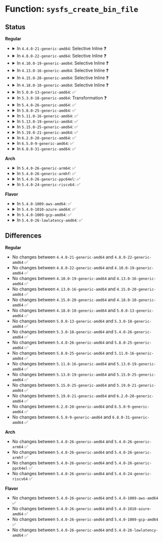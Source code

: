 # Function: <code>sysfs_create_bin_file</code>

## Status
<b>Regular</b>
<ul>
<li>
<details>
<summary>In <code>4.4.0-21-generic-amd64</code>: Selective Inline ❓</summary>

```c
int sysfs_create_bin_file(struct kobject * kobj, const struct bin_attribute * attr)
```

```json
{
  "name": "sysfs_create_bin_file",
  "collision_type": "Unique Global",
  "inline_type": "Selective",
  "funcs": [
    {
      "addr": 18446744071581518688,
      "name": "sysfs_create_bin_file",
      "external": true,
      "loc": "fs/sysfs/file.c:480",
      "file": "fs/sysfs/file.c",
      "inline": "not declared, inlined",
      "caller_inline": [],
      "caller_func": [
        "kernel/ksysfs.c:ksysfs_init",
        "kernel/module.c:load_module",
        "drivers/pci/pci-sysfs.c:pci_create_attr",
        "drivers/acpi/sysfs.c:acpi_sysfs_init",
        "drivers/sfi/sfi_core.c:sfi_sysfs_install_table",
        "drivers/base/core.c:device_create_bin_file",
        "drivers/rtc/rtc-cmos.c:cmos_do_probe",
        "drivers/firmware/dmi_scan.c:dmi_init",
        "drivers/firmware/dmi_scan.c:dmi_init"
      ]
    }
  ],
  "symbols": [
    {
      "addr": 18446744071581518688,
      "name": "sysfs_create_bin_file",
      "section": ".text",
      "bind": "STB_GLOBAL",
      "size": 49
    }
  ]
}
```
</details>
</li>
<li>
<details>
<summary>In <code>4.8.0-22-generic-amd64</code>: Selective Inline ❓</summary>

```c
int sysfs_create_bin_file(struct kobject * kobj, const struct bin_attribute * attr)
```

```json
{
  "name": "sysfs_create_bin_file",
  "collision_type": "Unique Global",
  "inline_type": "Selective",
  "funcs": [
    {
      "addr": 18446744071581704688,
      "name": "sysfs_create_bin_file",
      "external": true,
      "loc": "fs/sysfs/file.c:486",
      "file": "fs/sysfs/file.c",
      "inline": "not declared, inlined",
      "caller_inline": [],
      "caller_func": [
        "kernel/ksysfs.c:ksysfs_init",
        "kernel/module.c:load_module",
        "drivers/pci/pci-sysfs.c:pci_create_attr",
        "drivers/acpi/sysfs.c:acpi_sysfs_init",
        "drivers/acpi/sysfs.c:acpi_sysfs_table_handler",
        "drivers/sfi/sfi_core.c:sfi_sysfs_install_table",
        "drivers/base/core.c:device_create_bin_file",
        "drivers/rtc/rtc-cmos.c:cmos_do_probe",
        "drivers/firmware/dmi_scan.c:dmi_init",
        "drivers/firmware/dmi_scan.c:dmi_init"
      ]
    }
  ],
  "symbols": [
    {
      "addr": 18446744071581704688,
      "name": "sysfs_create_bin_file",
      "section": ".text",
      "bind": "STB_GLOBAL",
      "size": 49
    }
  ]
}
```
</details>
</li>
<li>
<details>
<summary>In <code>4.10.0-19-generic-amd64</code>: Selective Inline ❓</summary>

```c
int sysfs_create_bin_file(struct kobject * kobj, const struct bin_attribute * attr)
```

```json
{
  "name": "sysfs_create_bin_file",
  "collision_type": "Unique Global",
  "inline_type": "Selective",
  "funcs": [
    {
      "addr": 18446744071581792544,
      "name": "sysfs_create_bin_file",
      "external": true,
      "loc": "fs/sysfs/file.c:486",
      "file": "fs/sysfs/file.c",
      "inline": "not declared, inlined",
      "caller_inline": [],
      "caller_func": [
        "kernel/ksysfs.c:ksysfs_init",
        "kernel/module.c:load_module",
        "drivers/pci/pci-sysfs.c:pci_create_attr",
        "drivers/acpi/sysfs.c:acpi_table_attr_init",
        "drivers/sfi/sfi_core.c:sfi_sysfs_install_table",
        "drivers/base/core.c:device_create_bin_file",
        "drivers/rtc/rtc-cmos.c:cmos_do_probe",
        "drivers/firmware/dmi_scan.c:dmi_init",
        "drivers/firmware/dmi_scan.c:dmi_init"
      ]
    }
  ],
  "symbols": [
    {
      "addr": 18446744071581792544,
      "name": "sysfs_create_bin_file",
      "section": ".text",
      "bind": "STB_GLOBAL",
      "size": 49
    }
  ]
}
```
</details>
</li>
<li>
<details>
<summary>In <code>4.13.0-16-generic-amd64</code>: Selective Inline ❓</summary>

```c
int sysfs_create_bin_file(struct kobject * kobj, const struct bin_attribute * attr)
```

```json
{
  "name": "sysfs_create_bin_file",
  "collision_type": "Unique Global",
  "inline_type": "Selective",
  "funcs": [
    {
      "addr": 18446744071581847616,
      "name": "sysfs_create_bin_file",
      "external": true,
      "loc": "fs/sysfs/file.c:488",
      "file": "fs/sysfs/file.c",
      "inline": "not declared, inlined",
      "caller_inline": [],
      "caller_func": [
        "kernel/ksysfs.c:ksysfs_init",
        "kernel/module.c:load_module",
        "drivers/pci/pci-sysfs.c:pci_create_attr",
        "drivers/acpi/sysfs.c:acpi_table_attr_init",
        "drivers/sfi/sfi_core.c:sfi_sysfs_install_table",
        "drivers/base/core.c:device_create_bin_file",
        "drivers/rtc/nvmem.c:rtc_nvmem_register",
        "drivers/rtc/rtc-cmos.c:cmos_do_probe",
        "drivers/firmware/dmi_scan.c:dmi_init",
        "drivers/firmware/dmi_scan.c:dmi_init"
      ]
    }
  ],
  "symbols": [
    {
      "addr": 18446744071581847616,
      "name": "sysfs_create_bin_file",
      "section": ".text",
      "bind": "STB_GLOBAL",
      "size": 49
    }
  ]
}
```
</details>
</li>
<li>
<details>
<summary>In <code>4.15.0-20-generic-amd64</code>: Selective Inline ❓</summary>

```c
int sysfs_create_bin_file(struct kobject * kobj, const struct bin_attribute * attr)
```

```json
{
  "name": "sysfs_create_bin_file",
  "collision_type": "Unique Global",
  "inline_type": "Selective",
  "funcs": [
    {
      "addr": 18446744071581997424,
      "name": "sysfs_create_bin_file",
      "external": true,
      "loc": "fs/sysfs/file.c:488",
      "file": "fs/sysfs/file.c",
      "inline": "not declared, inlined",
      "caller_inline": [],
      "caller_func": [
        "kernel/ksysfs.c:ksysfs_init",
        "kernel/module.c:load_module",
        "drivers/pci/pci-sysfs.c:pci_create_attr",
        "drivers/acpi/sysfs.c:acpi_bert_data_init",
        "drivers/acpi/sysfs.c:acpi_table_attr_init",
        "drivers/sfi/sfi_core.c:sfi_sysfs_install_table",
        "drivers/base/core.c:device_create_bin_file",
        "drivers/rtc/nvmem.c:rtc_nvmem_register",
        "drivers/rtc/rtc-cmos.c:cmos_do_probe",
        "drivers/firmware/dmi_scan.c:dmi_init",
        "drivers/firmware/dmi_scan.c:dmi_init"
      ]
    }
  ],
  "symbols": [
    {
      "addr": 18446744071581997424,
      "name": "sysfs_create_bin_file",
      "section": ".text",
      "bind": "STB_GLOBAL",
      "size": 49
    }
  ]
}
```
</details>
</li>
<li>
<details>
<summary>In <code>4.18.0-10-generic-amd64</code>: Selective Inline ❓</summary>

```c
int sysfs_create_bin_file(struct kobject * kobj, const struct bin_attribute * attr)
```

```json
{
  "name": "sysfs_create_bin_file",
  "collision_type": "Unique Global",
  "inline_type": "Selective",
  "funcs": [
    {
      "addr": 18446744071582185328,
      "name": "sysfs_create_bin_file",
      "external": true,
      "loc": "fs/sysfs/file.c:534",
      "file": "fs/sysfs/file.c",
      "inline": "not declared, inlined",
      "caller_inline": [],
      "caller_func": [
        "kernel/ksysfs.c:ksysfs_init",
        "kernel/module.c:mod_sysfs_setup",
        "drivers/pci/pci-sysfs.c:pci_create_attr",
        "drivers/pci/vpd.c:pcie_vpd_create_sysfs_dev_files",
        "drivers/acpi/sysfs.c:acpi_bert_data_init",
        "drivers/acpi/sysfs.c:acpi_table_attr_init",
        "drivers/sfi/sfi_core.c:sfi_sysfs_install_table",
        "drivers/base/core.c:device_create_bin_file",
        "drivers/firmware/dmi_scan.c:dmi_init",
        "drivers/firmware/dmi_scan.c:dmi_init"
      ]
    }
  ],
  "symbols": [
    {
      "addr": 18446744071582185328,
      "name": "sysfs_create_bin_file",
      "section": ".text",
      "bind": "STB_GLOBAL",
      "size": 131
    }
  ]
}
```
</details>
</li>
<li>
<details>
<summary>In <code>5.0.0-13-generic-amd64</code>: ✅</summary>

```c
int sysfs_create_bin_file(struct kobject * kobj, const struct bin_attribute * attr)
```

```json
{
  "name": "sysfs_create_bin_file",
  "collision_type": "Unique Global",
  "inline_type": "No",
  "funcs": [
    {
      "addr": 18446744071582280464,
      "name": "sysfs_create_bin_file",
      "external": true,
      "loc": "fs/sysfs/file.c:535",
      "file": "fs/sysfs/file.c",
      "inline": "seen, unknown",
      "caller_inline": [],
      "caller_func": [
        "kernel/ksysfs.c:ksysfs_init",
        "kernel/module.c:mod_sysfs_setup",
        "drivers/pci/pci-sysfs.c:pci_create_attr",
        "drivers/pci/vpd.c:pcie_vpd_create_sysfs_dev_files",
        "drivers/acpi/sysfs.c:acpi_bert_data_init",
        "drivers/acpi/sysfs.c:acpi_table_attr_init",
        "drivers/sfi/sfi_core.c:sfi_sysfs_install_table",
        "drivers/base/core.c:device_create_bin_file",
        "drivers/rtc/nvmem.c:rtc_nvmem_register",
        "drivers/firmware/dmi_scan.c:dmi_init",
        "drivers/firmware/dmi_scan.c:dmi_init"
      ]
    }
  ],
  "symbols": [
    {
      "addr": 18446744071582280464,
      "name": "sysfs_create_bin_file",
      "section": ".text",
      "bind": "STB_GLOBAL",
      "size": 139
    }
  ]
}
```
</details>
</li>
<li>
<details>
<summary>In <code>5.3.0-18-generic-amd64</code>: Transformation ❓</summary>

```c
int sysfs_create_bin_file(struct kobject * kobj, const struct bin_attribute * attr)
```

```json
{
  "name": "sysfs_create_bin_file",
  "collision_type": "Unique Global",
  "inline_type": "No",
  "funcs": [
    {
      "addr": 0,
      "name": "sysfs_create_bin_file",
      "external": true,
      "loc": "fs/sysfs/file.c:535",
      "file": "fs/sysfs/file.c",
      "inline": "seen, unknown",
      "caller_inline": [],
      "caller_func": [
        "kernel/ksysfs.c:ksysfs_init",
        "kernel/module.c:mod_sysfs_setup",
        "drivers/pci/pci-sysfs.c:pci_create_attr",
        "drivers/pci/vpd.c:pcie_vpd_create_sysfs_dev_files",
        "drivers/acpi/sysfs.c:acpi_bert_data_init",
        "drivers/acpi/sysfs.c:acpi_table_attr_init",
        "drivers/sfi/sfi_core.c:sfi_sysfs_install_table",
        "drivers/base/core.c:device_create_bin_file",
        "drivers/rtc/nvmem.c:rtc_nvmem_register",
        "drivers/firmware/dmi_scan.c:dmi_init",
        "drivers/firmware/dmi_scan.c:dmi_init"
      ]
    }
  ],
  "symbols": [
    {
      "addr": 18446744071582445363,
      "name": "sysfs_create_bin_file.cold",
      "section": ".text",
      "bind": "STB_LOCAL",
      "size": 24
    },
    {
      "addr": 18446744071582445088,
      "name": "sysfs_create_bin_file",
      "section": ".text",
      "bind": "STB_GLOBAL",
      "size": 142
    }
  ]
}
```
</details>
</li>
<li>
<details>
<summary>In <code>5.4.0-26-generic-amd64</code>: ✅</summary>

```c
int sysfs_create_bin_file(struct kobject * kobj, const struct bin_attribute * attr)
```

```json
{
  "name": "sysfs_create_bin_file",
  "collision_type": "Unique Global",
  "inline_type": "No",
  "funcs": [
    {
      "addr": 18446744071582544160,
      "name": "sysfs_create_bin_file",
      "external": true,
      "loc": "fs/sysfs/file.c:535",
      "file": "fs/sysfs/file.c",
      "inline": "seen, unknown",
      "caller_inline": [],
      "caller_func": [
        "kernel/ksysfs.c:ksysfs_init",
        "kernel/module.c:mod_sysfs_setup",
        "drivers/pci/pci-sysfs.c:pci_create_attr",
        "drivers/pci/vpd.c:pcie_vpd_create_sysfs_dev_files",
        "drivers/acpi/sysfs.c:acpi_bert_data_init",
        "drivers/acpi/sysfs.c:acpi_table_attr_init",
        "drivers/sfi/sfi_core.c:sfi_sysfs_install_table",
        "drivers/base/core.c:device_create_bin_file",
        "drivers/rtc/nvmem.c:rtc_nvmem_register",
        "drivers/firmware/dmi_scan.c:dmi_init",
        "drivers/firmware/dmi_scan.c:dmi_init",
        "drivers/firmware/efi/rci2-table.c:efi_rci2_sysfs_init"
      ]
    }
  ],
  "symbols": [
    {
      "addr": 18446744071582544160,
      "name": "sysfs_create_bin_file",
      "section": ".text",
      "bind": "STB_GLOBAL",
      "size": 139
    }
  ]
}
```
</details>
</li>
<li>
<details>
<summary>In <code>5.8.0-25-generic-amd64</code>: ✅</summary>

```c
int sysfs_create_bin_file(struct kobject * kobj, const struct bin_attribute * attr)
```

```json
{
  "name": "sysfs_create_bin_file",
  "collision_type": "Unique Global",
  "inline_type": "No",
  "funcs": [
    {
      "addr": 18446744071582850560,
      "name": "sysfs_create_bin_file",
      "external": true,
      "loc": "fs/sysfs/file.c:536",
      "file": "fs/sysfs/file.c",
      "inline": "seen, unknown",
      "caller_inline": [],
      "caller_func": [
        "kernel/ksysfs.c:ksysfs_init",
        "kernel/module.c:add_notes_attrs",
        "kernel/bpf/sysfs_btf.c:btf_vmlinux_init",
        "drivers/pci/pci-sysfs.c:pci_create_attr",
        "drivers/pci/vpd.c:pcie_vpd_create_sysfs_dev_files",
        "drivers/acpi/sysfs.c:acpi_bert_data_init",
        "drivers/acpi/sysfs.c:acpi_table_attr_init",
        "drivers/sfi/sfi_core.c:sfi_sysfs_install_table",
        "drivers/base/core.c:device_create_bin_file",
        "drivers/rtc/nvmem.c:rtc_nvmem_register",
        "drivers/firmware/dmi_scan.c:dmi_init",
        "drivers/firmware/dmi_scan.c:dmi_init",
        "drivers/firmware/efi/efivars.c:create_efivars_bin_attributes",
        "drivers/firmware/efi/efivars.c:create_efivars_bin_attributes",
        "drivers/firmware/efi/rci2-table.c:efi_rci2_sysfs_init"
      ]
    }
  ],
  "symbols": [
    {
      "addr": 18446744071582850560,
      "name": "sysfs_create_bin_file",
      "section": ".text",
      "bind": "STB_GLOBAL",
      "size": 139
    }
  ]
}
```
</details>
</li>
<li>
<details>
<summary>In <code>5.11.0-16-generic-amd64</code>: ✅</summary>

```c
int sysfs_create_bin_file(struct kobject * kobj, const struct bin_attribute * attr)
```

```json
{
  "name": "sysfs_create_bin_file",
  "collision_type": "Unique Global",
  "inline_type": "No",
  "funcs": [
    {
      "addr": 18446744071582923616,
      "name": "sysfs_create_bin_file",
      "external": true,
      "loc": "fs/sysfs/file.c:537",
      "file": "fs/sysfs/file.c",
      "inline": "seen, unknown",
      "caller_inline": [],
      "caller_func": [
        "kernel/ksysfs.c:ksysfs_init",
        "kernel/module.c:add_notes_attrs",
        "kernel/bpf/sysfs_btf.c:btf_vmlinux_init",
        "drivers/pci/pci-sysfs.c:pci_create_attr",
        "drivers/pci/vpd.c:pcie_vpd_create_sysfs_dev_files",
        "drivers/acpi/sysfs.c:acpi_bert_data_init",
        "drivers/acpi/sysfs.c:acpi_table_attr_init",
        "drivers/sfi/sfi_core.c:sfi_sysfs_install_table",
        "drivers/base/core.c:device_create_bin_file",
        "drivers/firmware/dmi_scan.c:dmi_init",
        "drivers/firmware/dmi_scan.c:dmi_init",
        "drivers/firmware/efi/efivars.c:create_efivars_bin_attributes",
        "drivers/firmware/efi/efivars.c:create_efivars_bin_attributes",
        "drivers/firmware/efi/rci2-table.c:efi_rci2_sysfs_init",
        "drivers/firmware/efi/mokvar-table.c:efi_mokvar_sysfs_init"
      ]
    }
  ],
  "symbols": [
    {
      "addr": 18446744071582923616,
      "name": "sysfs_create_bin_file",
      "section": ".text",
      "bind": "STB_GLOBAL",
      "size": 139
    }
  ]
}
```
</details>
</li>
<li>
<details>
<summary>In <code>5.13.0-19-generic-amd64</code>: ✅</summary>

```c
int sysfs_create_bin_file(struct kobject * kobj, const struct bin_attribute * attr)
```

```json
{
  "name": "sysfs_create_bin_file",
  "collision_type": "Unique Global",
  "inline_type": "No",
  "funcs": [
    {
      "addr": 18446744071582951280,
      "name": "sysfs_create_bin_file",
      "external": true,
      "loc": "fs/sysfs/file.c:548",
      "file": "fs/sysfs/file.c",
      "inline": "seen, unknown",
      "caller_inline": [],
      "caller_func": [
        "kernel/ksysfs.c:ksysfs_init",
        "kernel/module.c:add_notes_attrs",
        "kernel/bpf/sysfs_btf.c:btf_vmlinux_init",
        "drivers/pci/pci-sysfs.c:pci_create_attr",
        "drivers/acpi/sysfs.c:acpi_bert_data_init",
        "drivers/acpi/sysfs.c:acpi_table_attr_init",
        "drivers/base/core.c:device_create_bin_file",
        "drivers/firmware/dmi_scan.c:dmi_init",
        "drivers/firmware/dmi_scan.c:dmi_init",
        "drivers/firmware/efi/efivars.c:efivars_sysfs_init",
        "drivers/firmware/efi/efivars.c:efivars_sysfs_init",
        "drivers/firmware/efi/rci2-table.c:efi_rci2_sysfs_init",
        "drivers/firmware/efi/mokvar-table.c:efi_mokvar_sysfs_init"
      ]
    }
  ],
  "symbols": [
    {
      "addr": 18446744071582951280,
      "name": "sysfs_create_bin_file",
      "section": ".text",
      "bind": "STB_GLOBAL",
      "size": 139
    }
  ]
}
```
</details>
</li>
<li>
<details>
<summary>In <code>5.15.0-25-generic-amd64</code>: ✅</summary>

```c
int sysfs_create_bin_file(struct kobject * kobj, const struct bin_attribute * attr)
```

```json
{
  "name": "sysfs_create_bin_file",
  "collision_type": "Unique Global",
  "inline_type": "No",
  "funcs": [
    {
      "addr": 18446744071583286512,
      "name": "sysfs_create_bin_file",
      "external": true,
      "loc": "fs/sysfs/file.c:548",
      "file": "fs/sysfs/file.c",
      "inline": "seen, unknown",
      "caller_inline": [],
      "caller_func": [
        "kernel/ksysfs.c:ksysfs_init",
        "kernel/module.c:add_notes_attrs",
        "kernel/bpf/sysfs_btf.c:btf_vmlinux_init",
        "drivers/pci/pci-sysfs.c:pci_create_attr",
        "drivers/acpi/sysfs.c:acpi_bert_data_init",
        "drivers/acpi/sysfs.c:acpi_table_attr_init",
        "drivers/base/core.c:device_create_bin_file",
        "drivers/firmware/dmi_scan.c:dmi_init",
        "drivers/firmware/dmi_scan.c:dmi_init",
        "drivers/firmware/efi/efivars.c:efivars_sysfs_init",
        "drivers/firmware/efi/efivars.c:efivars_sysfs_init",
        "drivers/firmware/efi/rci2-table.c:efi_rci2_sysfs_init",
        "drivers/firmware/efi/mokvar-table.c:efi_mokvar_sysfs_init"
      ]
    }
  ],
  "symbols": [
    {
      "addr": 18446744071583286512,
      "name": "sysfs_create_bin_file",
      "section": ".text",
      "bind": "STB_GLOBAL",
      "size": 139
    }
  ]
}
```
</details>
</li>
<li>
<details>
<summary>In <code>5.19.0-21-generic-amd64</code>: ✅</summary>

```c
int sysfs_create_bin_file(struct kobject * kobj, const struct bin_attribute * attr)
```

```json
{
  "name": "sysfs_create_bin_file",
  "collision_type": "Unique Global",
  "inline_type": "No",
  "funcs": [
    {
      "addr": 18446744071583791872,
      "name": "sysfs_create_bin_file",
      "external": true,
      "loc": "fs/sysfs/file.c:558",
      "file": "fs/sysfs/file.c",
      "inline": "seen, unknown",
      "caller_inline": [],
      "caller_func": [
        "kernel/ksysfs.c:ksysfs_init",
        "kernel/module/sysfs.c:add_notes_attrs",
        "kernel/bpf/btf.c:btf_module_notify",
        "kernel/bpf/sysfs_btf.c:btf_vmlinux_init",
        "drivers/pci/pci-sysfs.c:pci_create_attr",
        "drivers/acpi/sysfs.c:acpi_bert_data_init",
        "drivers/acpi/sysfs.c:acpi_table_attr_init",
        "drivers/base/core.c:device_create_bin_file",
        "drivers/firmware/dmi_scan.c:dmi_init",
        "drivers/firmware/dmi_scan.c:dmi_init",
        "drivers/firmware/efi/efivars.c:efivars_sysfs_init",
        "drivers/firmware/efi/efivars.c:efivars_sysfs_init",
        "drivers/firmware/efi/rci2-table.c:efi_rci2_sysfs_init",
        "drivers/firmware/efi/mokvar-table.c:efi_mokvar_sysfs_init"
      ]
    }
  ],
  "symbols": [
    {
      "addr": 18446744071583791872,
      "name": "sysfs_create_bin_file",
      "section": ".text",
      "bind": "STB_GLOBAL",
      "size": 165
    }
  ]
}
```
</details>
</li>
<li>
<details>
<summary>In <code>6.2.0-20-generic-amd64</code>: ✅</summary>

```c
int sysfs_create_bin_file(struct kobject * kobj, const struct bin_attribute * attr)
```

```json
{
  "name": "sysfs_create_bin_file",
  "collision_type": "Unique Global",
  "inline_type": "No",
  "funcs": [
    {
      "addr": 18446744071584411568,
      "name": "sysfs_create_bin_file",
      "external": true,
      "loc": "fs/sysfs/file.c:558",
      "file": "fs/sysfs/file.c",
      "inline": "seen, unknown",
      "caller_inline": [],
      "caller_func": [
        "kernel/ksysfs.c:ksysfs_init",
        "kernel/module/sysfs.c:add_notes_attrs",
        "kernel/bpf/btf.c:btf_module_notify",
        "kernel/bpf/sysfs_btf.c:btf_vmlinux_init",
        "drivers/pci/pci-sysfs.c:pci_create_attr",
        "drivers/acpi/sysfs.c:acpi_bert_data_init",
        "drivers/acpi/sysfs.c:acpi_table_attr_init",
        "drivers/base/core.c:device_create_bin_file",
        "drivers/firmware/dmi_scan.c:dmi_init",
        "drivers/firmware/dmi_scan.c:dmi_init",
        "drivers/firmware/efi/rci2-table.c:efi_rci2_sysfs_init",
        "drivers/firmware/efi/mokvar-table.c:efi_mokvar_sysfs_init"
      ]
    }
  ],
  "symbols": [
    {
      "addr": 18446744071584411568,
      "name": "sysfs_create_bin_file",
      "section": ".text",
      "bind": "STB_GLOBAL",
      "size": 165
    }
  ]
}
```
</details>
</li>
<li>
<details>
<summary>In <code>6.5.0-9-generic-amd64</code>: ✅</summary>

```c
int sysfs_create_bin_file(struct kobject * kobj, const struct bin_attribute * attr)
```

```json
{
  "name": "sysfs_create_bin_file",
  "collision_type": "Unique Global",
  "inline_type": "No",
  "funcs": [
    {
      "addr": 18446744071584640128,
      "name": "sysfs_create_bin_file",
      "external": true,
      "loc": "fs/sysfs/file.c:558",
      "file": "fs/sysfs/file.c",
      "inline": "seen, unknown",
      "caller_inline": [],
      "caller_func": [
        "kernel/ksysfs.c:ksysfs_init",
        "kernel/module/sysfs.c:add_notes_attrs",
        "kernel/bpf/btf.c:btf_module_notify",
        "kernel/bpf/sysfs_btf.c:btf_vmlinux_init",
        "drivers/pci/pci-sysfs.c:pci_create_attr",
        "drivers/acpi/sysfs.c:acpi_ccel_data_init",
        "drivers/acpi/sysfs.c:acpi_bert_data_init",
        "drivers/acpi/sysfs.c:acpi_table_attr_init",
        "drivers/base/core.c:device_create_bin_file",
        "drivers/firmware/dmi_scan.c:dmi_init",
        "drivers/firmware/dmi_scan.c:dmi_init",
        "drivers/firmware/efi/rci2-table.c:efi_rci2_sysfs_init",
        "drivers/firmware/efi/mokvar-table.c:efi_mokvar_sysfs_init"
      ]
    }
  ],
  "symbols": [
    {
      "addr": 18446744071584640128,
      "name": "sysfs_create_bin_file",
      "section": ".text",
      "bind": "STB_GLOBAL",
      "size": 165
    }
  ]
}
```
</details>
</li>
<li>
<details>
<summary>In <code>6.8.0-31-generic-amd64</code>: ✅</summary>

```c
int sysfs_create_bin_file(struct kobject * kobj, const struct bin_attribute * attr)
```

```json
{
  "name": "sysfs_create_bin_file",
  "collision_type": "Unique Global",
  "inline_type": "No",
  "funcs": [
    {
      "addr": 18446744071584872416,
      "name": "sysfs_create_bin_file",
      "external": true,
      "loc": "fs/sysfs/file.c:571",
      "file": "fs/sysfs/file.c",
      "inline": "seen, unknown",
      "caller_inline": [],
      "caller_func": [
        "init/initramfs.c:do_populate_rootfs",
        "kernel/ksysfs.c:ksysfs_init",
        "kernel/module/sysfs.c:add_notes_attrs",
        "kernel/bpf/btf.c:btf_module_notify",
        "kernel/bpf/sysfs_btf.c:btf_vmlinux_init",
        "drivers/pci/pci-sysfs.c:pci_create_attr",
        "drivers/acpi/sysfs.c:acpi_ccel_data_init",
        "drivers/acpi/sysfs.c:acpi_bert_data_init",
        "drivers/acpi/sysfs.c:acpi_table_attr_init",
        "drivers/base/core.c:device_create_bin_file",
        "drivers/firmware/dmi_scan.c:dmi_init",
        "drivers/firmware/dmi_scan.c:dmi_init",
        "drivers/firmware/efi/rci2-table.c:efi_rci2_sysfs_init",
        "drivers/firmware/efi/mokvar-table.c:efi_mokvar_sysfs_init"
      ]
    }
  ],
  "symbols": [
    {
      "addr": 18446744071584872416,
      "name": "sysfs_create_bin_file",
      "section": ".text",
      "bind": "STB_GLOBAL",
      "size": 165
    }
  ]
}
```
</details>
</li>
</ul>
<b>Arch</b>
<ul>
<li>
<details>
<summary>In <code>5.4.0-26-generic-arm64</code>: ✅</summary>

```c
int sysfs_create_bin_file(struct kobject * kobj, const struct bin_attribute * attr)
```

```json
{
  "name": "sysfs_create_bin_file",
  "collision_type": "Unique Global",
  "inline_type": "No",
  "funcs": [
    {
      "addr": 18446603336494182064,
      "name": "sysfs_create_bin_file",
      "external": true,
      "loc": "fs/sysfs/file.c:535",
      "file": "fs/sysfs/file.c",
      "inline": "seen, unknown",
      "caller_inline": [],
      "caller_func": [
        "kernel/ksysfs.c:ksysfs_init",
        "kernel/module.c:mod_sysfs_setup",
        "drivers/pci/vpd.c:pcie_vpd_create_sysfs_dev_files",
        "drivers/acpi/sysfs.c:acpi_bert_data_init",
        "drivers/acpi/sysfs.c:acpi_table_attr_init",
        "drivers/base/core.c:device_create_bin_file",
        "drivers/rtc/nvmem.c:rtc_nvmem_register",
        "drivers/firmware/dmi_scan.c:dmi_init",
        "drivers/firmware/dmi_scan.c:dmi_init",
        "drivers/of/kobj.c:__of_add_property_sysfs",
        "drivers/of/fdt.c:of_fdt_raw_init"
      ]
    }
  ],
  "symbols": [
    {
      "addr": 18446603336494182064,
      "name": "sysfs_create_bin_file",
      "section": ".text",
      "bind": "STB_GLOBAL",
      "size": 164
    }
  ]
}
```
</details>
</li>
<li>
<details>
<summary>In <code>5.4.0-26-generic-armhf</code>: ✅</summary>

```c
int sysfs_create_bin_file(struct kobject * kobj, const struct bin_attribute * attr)
```

```json
{
  "name": "sysfs_create_bin_file",
  "collision_type": "Unique Global",
  "inline_type": "No",
  "funcs": [
    {
      "addr": 3227618976,
      "name": "sysfs_create_bin_file",
      "external": true,
      "loc": "fs/sysfs/file.c:535",
      "file": "fs/sysfs/file.c",
      "inline": "seen, unknown",
      "caller_inline": [],
      "caller_func": [
        "kernel/ksysfs.c:ksysfs_init",
        "kernel/module.c:mod_sysfs_setup",
        "drivers/pci/vpd.c:pcie_vpd_create_sysfs_dev_files",
        "drivers/base/core.c:device_create_bin_file",
        "drivers/rtc/nvmem.c:rtc_nvmem_register",
        "drivers/firmware/dmi_scan.c:dmi_init",
        "drivers/firmware/dmi_scan.c:dmi_init",
        "drivers/of/kobj.c:__of_add_property_sysfs",
        "drivers/of/fdt.c:of_fdt_raw_init"
      ]
    }
  ],
  "symbols": [
    {
      "addr": 3227618976,
      "name": "sysfs_create_bin_file",
      "section": ".text",
      "bind": "STB_GLOBAL",
      "size": 204
    }
  ]
}
```
</details>
</li>
<li>
<details>
<summary>In <code>5.4.0-26-generic-ppc64el</code>: ✅</summary>

```c
int sysfs_create_bin_file(struct kobject * kobj, const struct bin_attribute * attr)
```

```json
{
  "name": "sysfs_create_bin_file",
  "collision_type": "Unique Global",
  "inline_type": "No",
  "funcs": [
    {
      "addr": 13835058055287869744,
      "name": "sysfs_create_bin_file",
      "external": true,
      "loc": "fs/sysfs/file.c:535",
      "file": "fs/sysfs/file.c",
      "inline": "seen, unknown",
      "caller_inline": [],
      "caller_func": [
        "arch/powerpc/platforms/powernv/opal.c:opal_init",
        "arch/powerpc/platforms/powernv/opal.c:opal_init",
        "arch/powerpc/platforms/powernv/opal-flash.c:opal_flash_update_init",
        "arch/powerpc/platforms/powernv/opal-elog.c:elog_event",
        "arch/powerpc/platforms/powernv/opal-dump.c:process_dump",
        "arch/powerpc/platforms/powernv/opal-msglog.c:opal_msglog_sysfs_init",
        "arch/powerpc/platforms/powernv/ultravisor.c:__machine_initcall_powernv_uv_init",
        "kernel/ksysfs.c:ksysfs_init",
        "kernel/module.c:mod_sysfs_setup",
        "drivers/pci/pci-sysfs.c:pci_create_attr",
        "drivers/pci/vpd.c:pcie_vpd_create_sysfs_dev_files",
        "drivers/base/core.c:device_create_bin_file",
        "drivers/rtc/nvmem.c:rtc_nvmem_register",
        "drivers/of/kobj.c:__of_add_property_sysfs",
        "drivers/of/fdt.c:of_fdt_raw_init"
      ]
    }
  ],
  "symbols": [
    {
      "addr": 13835058055287869744,
      "name": "sysfs_create_bin_file",
      "section": ".text",
      "bind": "STB_GLOBAL",
      "size": 220
    }
  ]
}
```
</details>
</li>
<li>
<details>
<summary>In <code>5.4.0-24-generic-riscv64</code>: ✅</summary>

```c
int sysfs_create_bin_file(struct kobject * kobj, const struct bin_attribute * attr)
```

```json
{
  "name": "sysfs_create_bin_file",
  "collision_type": "Unique Global",
  "inline_type": "No",
  "funcs": [
    {
      "addr": 18446743936273646758,
      "name": "sysfs_create_bin_file",
      "external": true,
      "loc": "fs/sysfs/file.c:535",
      "file": "fs/sysfs/file.c",
      "inline": "seen, unknown",
      "caller_inline": [],
      "caller_func": [
        "kernel/ksysfs.c:ksysfs_init",
        "kernel/module.c:mod_sysfs_setup",
        "drivers/pci/vpd.c:pcie_vpd_create_sysfs_dev_files",
        "drivers/base/core.c:device_create_bin_file",
        "drivers/rtc/nvmem.c:rtc_nvmem_register",
        "drivers/of/kobj.c:__of_add_property_sysfs",
        "drivers/of/fdt.c:of_fdt_raw_init"
      ]
    }
  ],
  "symbols": [
    {
      "addr": 18446743936273646758,
      "name": "sysfs_create_bin_file",
      "section": ".text",
      "bind": "STB_GLOBAL",
      "size": 110
    }
  ]
}
```
</details>
</li>
</ul>
<b>Flavor</b>
<ul>
<li>
<details>
<summary>In <code>5.4.0-1009-aws-amd64</code>: ✅</summary>

```c
int sysfs_create_bin_file(struct kobject * kobj, const struct bin_attribute * attr)
```

```json
{
  "name": "sysfs_create_bin_file",
  "collision_type": "Unique Global",
  "inline_type": "No",
  "funcs": [
    {
      "addr": 18446744071582512896,
      "name": "sysfs_create_bin_file",
      "external": true,
      "loc": "fs/sysfs/file.c:535",
      "file": "fs/sysfs/file.c",
      "inline": "seen, unknown",
      "caller_inline": [],
      "caller_func": [
        "kernel/ksysfs.c:ksysfs_init",
        "kernel/module.c:mod_sysfs_setup",
        "drivers/pci/pci-sysfs.c:pci_create_attr",
        "drivers/pci/vpd.c:pcie_vpd_create_sysfs_dev_files",
        "drivers/acpi/sysfs.c:acpi_bert_data_init",
        "drivers/acpi/sysfs.c:acpi_table_attr_init",
        "drivers/sfi/sfi_core.c:sfi_sysfs_install_table",
        "drivers/base/core.c:device_create_bin_file",
        "drivers/rtc/nvmem.c:rtc_nvmem_register",
        "drivers/firmware/dmi_scan.c:dmi_init",
        "drivers/firmware/dmi_scan.c:dmi_init"
      ]
    }
  ],
  "symbols": [
    {
      "addr": 18446744071582512896,
      "name": "sysfs_create_bin_file",
      "section": ".text",
      "bind": "STB_GLOBAL",
      "size": 139
    }
  ]
}
```
</details>
</li>
<li>
<details>
<summary>In <code>5.4.0-1010-azure-amd64</code>: ✅</summary>

```c
int sysfs_create_bin_file(struct kobject * kobj, const struct bin_attribute * attr)
```

```json
{
  "name": "sysfs_create_bin_file",
  "collision_type": "Unique Global",
  "inline_type": "No",
  "funcs": [
    {
      "addr": 18446744071582450064,
      "name": "sysfs_create_bin_file",
      "external": true,
      "loc": "fs/sysfs/file.c:535",
      "file": "fs/sysfs/file.c",
      "inline": "seen, unknown",
      "caller_inline": [],
      "caller_func": [
        "kernel/ksysfs.c:ksysfs_init",
        "kernel/module.c:mod_sysfs_setup",
        "drivers/pci/pci-sysfs.c:pci_create_attr",
        "drivers/pci/vpd.c:pcie_vpd_create_sysfs_dev_files",
        "drivers/acpi/sysfs.c:acpi_bert_data_init",
        "drivers/acpi/sysfs.c:acpi_table_attr_init",
        "drivers/sfi/sfi_core.c:sfi_sysfs_install_table",
        "drivers/base/core.c:device_create_bin_file",
        "drivers/rtc/nvmem.c:rtc_nvmem_register",
        "drivers/firmware/dmi_scan.c:dmi_init",
        "drivers/firmware/dmi_scan.c:dmi_init",
        "drivers/firmware/efi/rci2-table.c:efi_rci2_sysfs_init"
      ]
    }
  ],
  "symbols": [
    {
      "addr": 18446744071582450064,
      "name": "sysfs_create_bin_file",
      "section": ".text",
      "bind": "STB_GLOBAL",
      "size": 139
    }
  ]
}
```
</details>
</li>
<li>
<details>
<summary>In <code>5.4.0-1009-gcp-amd64</code>: ✅</summary>

```c
int sysfs_create_bin_file(struct kobject * kobj, const struct bin_attribute * attr)
```

```json
{
  "name": "sysfs_create_bin_file",
  "collision_type": "Unique Global",
  "inline_type": "No",
  "funcs": [
    {
      "addr": 18446744071582503376,
      "name": "sysfs_create_bin_file",
      "external": true,
      "loc": "fs/sysfs/file.c:535",
      "file": "fs/sysfs/file.c",
      "inline": "seen, unknown",
      "caller_inline": [],
      "caller_func": [
        "kernel/ksysfs.c:ksysfs_init",
        "kernel/module.c:mod_sysfs_setup",
        "drivers/pci/pci-sysfs.c:pci_create_attr",
        "drivers/pci/vpd.c:pcie_vpd_create_sysfs_dev_files",
        "drivers/acpi/sysfs.c:acpi_bert_data_init",
        "drivers/acpi/sysfs.c:acpi_table_attr_init",
        "drivers/sfi/sfi_core.c:sfi_sysfs_install_table",
        "drivers/base/core.c:device_create_bin_file",
        "drivers/rtc/nvmem.c:rtc_nvmem_register",
        "drivers/firmware/dmi_scan.c:dmi_init",
        "drivers/firmware/dmi_scan.c:dmi_init"
      ]
    }
  ],
  "symbols": [
    {
      "addr": 18446744071582503376,
      "name": "sysfs_create_bin_file",
      "section": ".text",
      "bind": "STB_GLOBAL",
      "size": 139
    }
  ]
}
```
</details>
</li>
<li>
<details>
<summary>In <code>5.4.0-26-lowlatency-amd64</code>: ✅</summary>

```c
int sysfs_create_bin_file(struct kobject * kobj, const struct bin_attribute * attr)
```

```json
{
  "name": "sysfs_create_bin_file",
  "collision_type": "Unique Global",
  "inline_type": "No",
  "funcs": [
    {
      "addr": 18446744071582583984,
      "name": "sysfs_create_bin_file",
      "external": true,
      "loc": "fs/sysfs/file.c:535",
      "file": "fs/sysfs/file.c",
      "inline": "seen, unknown",
      "caller_inline": [],
      "caller_func": [
        "kernel/ksysfs.c:ksysfs_init",
        "kernel/module.c:mod_sysfs_setup",
        "drivers/pci/pci-sysfs.c:pci_create_attr",
        "drivers/pci/vpd.c:pcie_vpd_create_sysfs_dev_files",
        "drivers/acpi/sysfs.c:acpi_bert_data_init",
        "drivers/acpi/sysfs.c:acpi_table_attr_init",
        "drivers/sfi/sfi_core.c:sfi_sysfs_install_table",
        "drivers/base/core.c:device_create_bin_file",
        "drivers/rtc/nvmem.c:rtc_nvmem_register",
        "drivers/firmware/dmi_scan.c:dmi_init",
        "drivers/firmware/dmi_scan.c:dmi_init",
        "drivers/firmware/efi/rci2-table.c:efi_rci2_sysfs_init"
      ]
    }
  ],
  "symbols": [
    {
      "addr": 18446744071582583984,
      "name": "sysfs_create_bin_file",
      "section": ".text",
      "bind": "STB_GLOBAL",
      "size": 139
    }
  ]
}
```
</details>
</li>
</ul>

## Differences
<b>Regular</b>
<ul>
<li>
No changes between <code>4.4.0-21-generic-amd64</code> and <code>4.8.0-22-generic-amd64</code> ✅
</li>
<li>
No changes between <code>4.8.0-22-generic-amd64</code> and <code>4.10.0-19-generic-amd64</code> ✅
</li>
<li>
No changes between <code>4.10.0-19-generic-amd64</code> and <code>4.13.0-16-generic-amd64</code> ✅
</li>
<li>
No changes between <code>4.13.0-16-generic-amd64</code> and <code>4.15.0-20-generic-amd64</code> ✅
</li>
<li>
No changes between <code>4.15.0-20-generic-amd64</code> and <code>4.18.0-10-generic-amd64</code> ✅
</li>
<li>
No changes between <code>4.18.0-10-generic-amd64</code> and <code>5.0.0-13-generic-amd64</code> ✅
</li>
<li>
No changes between <code>5.0.0-13-generic-amd64</code> and <code>5.3.0-18-generic-amd64</code> ✅
</li>
<li>
No changes between <code>5.3.0-18-generic-amd64</code> and <code>5.4.0-26-generic-amd64</code> ✅
</li>
<li>
No changes between <code>5.4.0-26-generic-amd64</code> and <code>5.8.0-25-generic-amd64</code> ✅
</li>
<li>
No changes between <code>5.8.0-25-generic-amd64</code> and <code>5.11.0-16-generic-amd64</code> ✅
</li>
<li>
No changes between <code>5.11.0-16-generic-amd64</code> and <code>5.13.0-19-generic-amd64</code> ✅
</li>
<li>
No changes between <code>5.13.0-19-generic-amd64</code> and <code>5.15.0-25-generic-amd64</code> ✅
</li>
<li>
No changes between <code>5.15.0-25-generic-amd64</code> and <code>5.19.0-21-generic-amd64</code> ✅
</li>
<li>
No changes between <code>5.19.0-21-generic-amd64</code> and <code>6.2.0-20-generic-amd64</code> ✅
</li>
<li>
No changes between <code>6.2.0-20-generic-amd64</code> and <code>6.5.0-9-generic-amd64</code> ✅
</li>
<li>
No changes between <code>6.5.0-9-generic-amd64</code> and <code>6.8.0-31-generic-amd64</code> ✅
</li>
</ul>
<b>Arch</b>
<ul>
<li>
No changes between <code>5.4.0-26-generic-amd64</code> and <code>5.4.0-26-generic-arm64</code> ✅
</li>
<li>
No changes between <code>5.4.0-26-generic-amd64</code> and <code>5.4.0-26-generic-armhf</code> ✅
</li>
<li>
No changes between <code>5.4.0-26-generic-amd64</code> and <code>5.4.0-26-generic-ppc64el</code> ✅
</li>
<li>
No changes between <code>5.4.0-26-generic-amd64</code> and <code>5.4.0-24-generic-riscv64</code> ✅
</li>
</ul>
<b>Flavor</b>
<ul>
<li>
No changes between <code>5.4.0-26-generic-amd64</code> and <code>5.4.0-1009-aws-amd64</code> ✅
</li>
<li>
No changes between <code>5.4.0-26-generic-amd64</code> and <code>5.4.0-1010-azure-amd64</code> ✅
</li>
<li>
No changes between <code>5.4.0-26-generic-amd64</code> and <code>5.4.0-1009-gcp-amd64</code> ✅
</li>
<li>
No changes between <code>5.4.0-26-generic-amd64</code> and <code>5.4.0-26-lowlatency-amd64</code> ✅
</li>
</ul>
